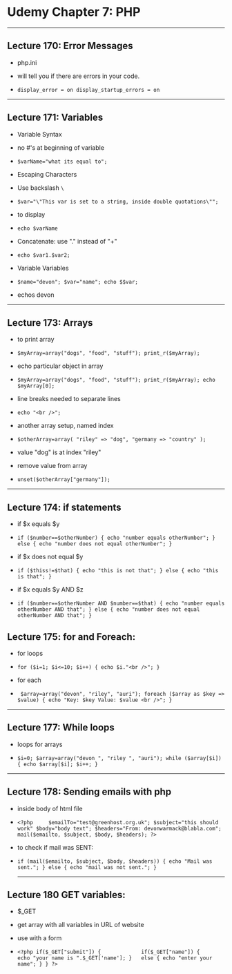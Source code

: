 # Udemy Chapter 7: PHP

___

## Lecture 170: Error Messages

* php.ini 

 * will tell you if there are errors in your code.
 
 * `display_error = on
    display_startup_errors = on`
 
___
 
## Lecture 171: Variables

* Variable Syntax
 
 * no #'s at beginning of variable

 * `$varName="what its equal to";`
 
* Escaping Characters

 * Use backslash `\`
 
 * `$var="\"This var is set to a string, inside double quotations\"";`
 
* to display

 * `echo $varName`
 
* Concatenate: use "." instead of "+"

 * `echo $var1.$var2;`
 
* Variable Variables 

 * `$name="devon";
    $var="name";
    echo $$var;`
    
 * echos devon
 
 ___
 
## Lecture 173: Arrays

* to print array

 * `$myArray=array("dogs", "food", "stuff");
      print_r($myArray);`

* echo particular object in array

 * `$myArray=array("dogs", "food", "stuff");
      print_r($myArray);
      echo $myArray[0];`
      
* line breaks needed to separate lines

 * `echo "<br />";`
  
* another array setup, named index
 
 * `$otherArray=array(
       "riley" => "dog",
       "germany => "country"
     );`
  
 * value "dog" is at index "riley"
 
* remove value from array

 * `unset($otherArray["germany"]);`
 
 ___
 
 
## Lecture 174: if statements

* if $x equals $y 

 * `if ($number==$otherNumber) {
        echo "number equals otherNumber";
        }
    else {
            echo "number does not equal otherNumber";
        }`
        
* if $x does not equal $y

 * `if ($thiss!=$that) {
            echo "this is not that";
        }
    else {
            echo "this is that";
        }`
        
* if $x equals $y AND $z

 * `if ($number==$otherNumber AND $number==$that) {
            echo "number equals otherNumber AND that";
        }
    else {
            echo "number does not equal otherNumber AND that";
        }`
        
## Lecture 175: for and Foreach:

* for loops 

 * `for ($i=1; $i<=10; $i++) {
        echo $i."<br />";
      }`
      
* for each

 * ` $array=array("devon", "riley", "auri");
     foreach ($array as $key => $value) {
            echo "Key: $key Value: $value <br />";
        }`
        
___
        
## Lecture 177: While loops

* loops for arrays 

 * `$i=0;
    $array=array("devon ", "riley ", "auri");
        while ($array[$i]) {
        echo $array[$i];
     $i++;
    }`
    
 ___
 
## Lecture 178: Sending emails with php

* inside body of html file

 * `<?php    
            $emailTo="test@greenhost.org.uk";
            $subject="this should work"
            $body="body text";
            $headers="From: devonwarmack@blabla.com";  
            mail($emailto, $subject, $body, $headers);
        ?>`
        
* to check if mail was SENT:

 * `if (mail($emailto, $subject, $body, $headers)) {
        echo "Mail was sent.";
    }
    else {
        echo "mail was not sent.";
    }`
    
    ___
    
## Lecture 180 GET variables:

* $_GET 

 * get array with all variables in URL of website
    
* use with a form 

 * `<?php
        if($_GET["submit"]) {            
            if($_GET["name"]) {    
                echo "your name is ".$_GET['name'];
            }  
            else {
                echo "enter your name";
            }
        }
    ?>`
    
 
 

 
 
 

